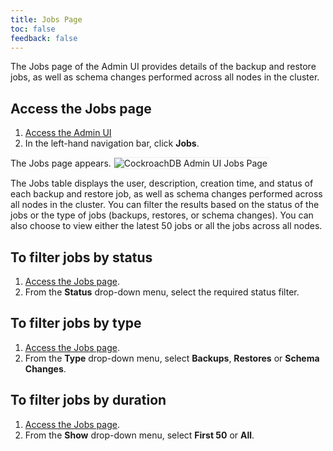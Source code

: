 ```yaml
---
title: Jobs Page
toc: false
feedback: false
---
```


The Jobs page of the Admin UI provides details of the backup and restore jobs, as well as schema changes performed across all nodes in the cluster.

<div id="toc"></div>

## Access the Jobs page
1. [Access the Admin UI](https://www.cockroachlabs.com/docs/dev/explore-the-admin-ui.html#access-the-admin-ui)
2. In the left-hand navigation bar, click **Jobs**.

The Jobs page appears.
<img src="{{ 'images/admin_ui_jobs_page.png' | relative_url }}" alt="CockroachDB Admin UI Jobs Page" style="border:1px solid #eee;max-width:100%" />

The Jobs table displays the user, description, creation time, and status of each backup and restore job, as well as schema changes performed across all nodes in the cluster.
You can filter the results based on the status of the jobs or the type of jobs (backups, restores, or schema changes). You can also choose to view either the latest 50 jobs or all the jobs across all nodes.

## To filter jobs by status
1. [Access the Jobs page](https://www.cockroachlabs.com/docs/dev/admin_ui_jobs_page.html#access-the-jobs-page).
2. From the **Status** drop-down menu, select the required status filter.

## To filter jobs by type
1. [Access the Jobs page](https://www.cockroachlabs.com/docs/dev/admin_ui_jobs_page.html#access-the-jobs-page).
2. From the **Type** drop-down menu, select **Backups**, **Restores** or **Schema Changes**.

## To filter jobs by duration
1. [Access the Jobs page](https://www.cockroachlabs.com/docs/dev/admin_ui_jobs_page.html#access-the-jobs-page).
2. From the **Show** drop-down menu, select **First 50** or **All**.



